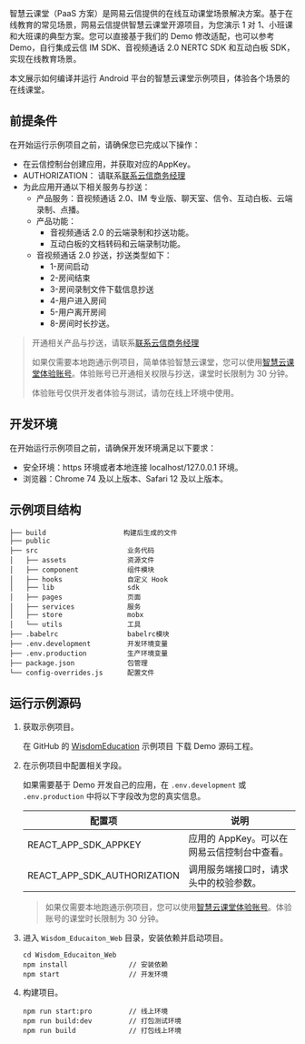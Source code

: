 智慧云课堂（PaaS 方案）是网易云信提供的在线互动课堂场景解决方案。基于在线教育的常见场景，网易云信提供智慧云课堂开源项目，为您演示 1 对 1、小班课和大班课的典型方案。您可以直接基于我们的 Demo 修改适配，也可以参考 Demo，自行集成云信 IM SDK、音视频通话 2.0 NERTC SDK 和互动白板 SDK，实现在线教育场景。

本文展示如何编译并运行 Android 平台的智慧云课堂示例项目，体验各个场景的在线课堂。

## 前提条件

在开始运行示例项目之前，请确保您已完成以下操作：

- 在云信控制台创建应用，并获取对应的AppKey。
- AUTHORIZATION： 请联系[联系云信商务经理](https://yunxin.163.com/bizQQWPA.html)
- 为此应用开通以下相关服务与抄送：
  - 产品服务：音视频通话 2.0、IM 专业版、聊天室、信令、互动白板、云端录制、点播。
  - 产品功能：
    - 音视频通话 2.0 的云端录制和抄送功能。
    - 互动白板的文档转码和云端录制功能。
  - 音视频通话 2.0 抄送，抄送类型如下：
    - 1-房间启动
    - 2-房间结束
    - 3-房间录制文件下载信息抄送
    - 4-用户进入房间
    - 5-用户离开房间
    - 8-房间时长抄送。

> 开通相关产品与抄送，请联系[联系云信商务经理](https://yunxin.163.com/bizQQWPA.html)
>
> 如果仅需要本地跑通示例项目，简单体验智慧云课堂，您可以使用[智慧云课堂体验账号](https://github.com/netease-kit/WisdomEducation/tree/main/Wisdom_Education_Docs/智慧云课堂体验账号.md)。体验账号已开通相关权限与抄送，课堂时长限制为 30 分钟。
> 
> 体验账号仅供开发者体验与测试，请勿在线上环境中使用。


## 开发环境

在开始运行示例项目之前，请确保开发环境满足以下要求：

- 安全环境：https 环境或者本地连接 localhost/127.0.0.1 环境。
- 浏览器：Chrome 74 及以上版本、Safari 12 及以上版本。

## 示例项目结构


```
├── build                   构建后生成的文件
├── public                  
├── src                      业务代码
│   ├── assets               资源文件
│   ├── component            组件模块
│   ├── hooks                自定义 Hook      
│   ├── lib                  sdk
│   ├── pages                页面
│   ├── services             服务
│   ├── store                mobx
│   └── utils                工具
├── .babelrc                 babelrc模块
├── .env.development         开发环境变量
├── .env.production          生产环境变量
├── package.json             包管理
└── config-overrides.js      配置文件
```

## 运行示例源码

1. 获取示例项目。

    在 GitHub 的 [WisdomEducation](https://github.com/netease-kit/WisdomEducation) 示例项目 下载 Demo 源码工程。

2. 在示例项目中配置相关字段。

    如果需要基于 Demo 开发自己的应用，在 `.env.development` 或 `.env.production` 中将以下字段改为您的真实信息。

    | 配置项     | 说明                                      |
    | ------------- | ------------------------------------------- |
    | REACT_APP_SDK_APPKEY        | 应用的 AppKey。可以在网易云信控制台中查看。 |
    | REACT_APP_SDK_AUTHORIZATION       | 调用服务端接口时，请求头中的校验参数。 |
    
    > 如果仅需要本地跑通示例项目，您可以使用[智慧云课堂体验账号](https://github.com/netease-kit/WisdomEducation/tree/main/Wisdom_Education_Docs/智慧云课堂体验账号.md)。体验账号的课堂时长限制为 30 分钟。

3. 进入 `Wisdom_Educaiton_Web` 目录，安装依赖并启动项目。

    ```
    cd Wisdom_Educaiton_Web
    npm install               // 安装依赖
    npm start                 // 开发环境
    ```
4. 构建项目。

    ```
    npm run start:pro         // 线上环境
    npm run build:dev         // 打包测试环境
    npm run build             // 打包线上环境
    ```


